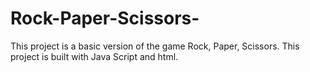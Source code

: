 # Rock-Paper-Scissors-
This project is a basic version of the game Rock, Paper, Scissors. This project is built with Java Script and html.